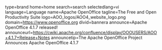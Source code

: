 type=brand
home=home
search=search
selectedlang=vi
language=Language
name=Apache OpenOffice
tagline=The Free and Open Productivity Suite
logo=AOO_logos/AOO4_website_logo.png
domain=https://www.openoffice.org
divid=bannera
announce=Apache OpenOffice 4.1.7 released!
announceurl=https://cwiki.apache.org/confluence/display/OOOUSERS/AOO+4.1.7+Release+Notes
announcetip=The Apache OpenOffice Project Announces Apache OpenOffice 4.1.7
